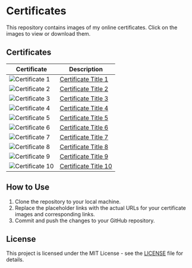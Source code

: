 # Certificates

This repository contains images of my online certificates. Click on the images to view or download them.

## Certificates

| Certificate | Description |
|-------------|-------------|
| ![Certificate 1](https://softuni.bg/certificates/details/166314/04aaa46e) | [Certificate Title 1](link-to-your-certificate-1) |
| ![Certificate 2](link-to-your-image-2.png) | [Certificate Title 2](link-to-your-certificate-2) |
| ![Certificate 3](link-to-your-image-3.png) | [Certificate Title 3](link-to-your-certificate-3) |
| ![Certificate 4](link-to-your-image-4.png) | [Certificate Title 4](link-to-your-certificate-4) |
| ![Certificate 5](link-to-your-image-5.png) | [Certificate Title 5](link-to-your-certificate-5) |
| ![Certificate 6](link-to-your-image-6.png) | [Certificate Title 6](link-to-your-certificate-6) |
| ![Certificate 7](link-to-your-image-7.png) | [Certificate Title 7](link-to-your-certificate-7) |
| ![Certificate 8](link-to-your-image-8.png) | [Certificate Title 8](link-to-your-certificate-8) |
| ![Certificate 9](link-to-your-image-9.png) | [Certificate Title 9](link-to-your-certificate-9) |
| ![Certificate 10](link-to-your-image-10.png) | [Certificate Title 10](link-to-your-certificate-10) |

## How to Use

1. Clone the repository to your local machine.
2. Replace the placeholder links with the actual URLs for your certificate images and corresponding links.
3. Commit and push the changes to your GitHub repository.

## License

This project is licensed under the MIT License - see the [LICENSE](LICENSE) file for details.
